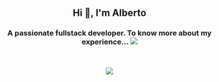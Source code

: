 <h2 align="center">Hi 👋, I'm Alberto</h2>
<h3 align="center">A passionate fullstack developer. To know more about my experience... <a href="https://www.linkedin.com/in/alberto-f-carrillo/"><img src="https://img.shields.io/badge/-LinkedIn-blue?style=flat-square&logo=Linkedin&logoColor"/></a></h3>
<br/>
<p align="center"> <img src="https://user-images.githubusercontent.com/95313522/219216718-fda610e1-0ae6-417e-afb7-ba8c516a309a.png"/></p>
